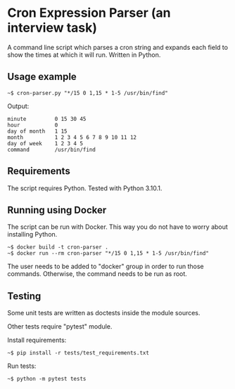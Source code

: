 # Cron Expression Parser (an interview task)

A command line script which parses a cron string and expands each field
to show the times at which it will run. Written in Python.

## Usage example

```
~$ cron-parser.py "*/15 0 1,15 * 1-5 /usr/bin/find"
```

Output:
```text
minute         0 15 30 45
hour           0
day of month   1 15
month          1 2 3 4 5 6 7 8 9 10 11 12
day of week    1 2 3 4 5
command        /usr/bin/find
```

## Requirements

The script requires Python. Tested with Python 3.10.1.

## Running using Docker

The script can be run with Docker. This way you do not have to worry about
installing Python.

```
~$ docker build -t cron-parser .
~$ docker run --rm cron-parser "*/15 0 1,15 * 1-5 /usr/bin/find"
```

The user needs to be added to "docker" group in order to run those commands.
Otherwise, the command needs to be run as root.

## Testing

Some unit tests are written as doctests inside the module sources.

Other tests require "pytest" module.

Install requirements:
```
~$ pip install -r tests/test_requirements.txt
```

Run tests:
```text
~$ python -m pytest tests
```
